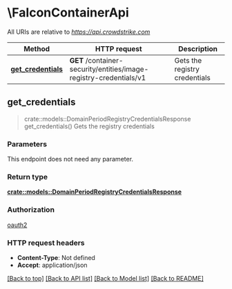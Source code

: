 # \FalconContainerApi

All URIs are relative to *<https://api.crowdstrike.com>*

Method | HTTP request | Description
------------- | ------------- | -------------
[**get_credentials**](FalconContainerApi.md#get_credentials) | **GET** /container-security/entities/image-registry-credentials/v1 | Gets the registry credentials

## get_credentials

> crate::models::DomainPeriodRegistryCredentialsResponse get_credentials()
Gets the registry credentials

### Parameters

This endpoint does not need any parameter.

### Return type

[**crate::models::DomainPeriodRegistryCredentialsResponse**](domain.RegistryCredentialsResponse.md)

### Authorization

[oauth2](../README.md#oauth2)

### HTTP request headers

- **Content-Type**: Not defined
- **Accept**: application/json

[[Back to top]](#) [[Back to API list]](../README.md#documentation-for-api-endpoints) [[Back to Model list]](../README.md#documentation-for-models) [[Back to README]](../README.md)
